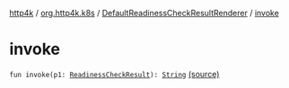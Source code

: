 [http4k](../../index.md) / [org.http4k.k8s](../index.md) / [DefaultReadinessCheckResultRenderer](index.md) / [invoke](./invoke.md)

# invoke

`fun invoke(p1: `[`ReadinessCheckResult`](../-readiness-check-result/index.md)`): `[`String`](https://kotlinlang.org/api/latest/jvm/stdlib/kotlin/-string/index.html) [(source)](https://github.com/http4k/http4k/blob/master/http4k-k8s/src/main/kotlin/org/http4k/k8s/ReadinessCheckResultRenderer.kt#L12)
